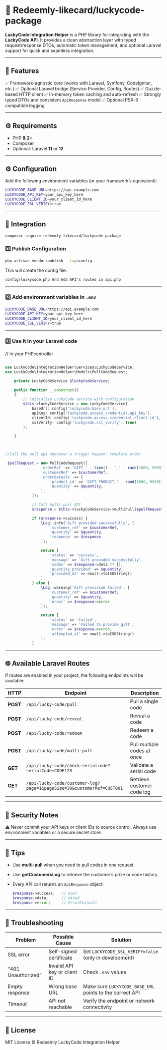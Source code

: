 # 🚀 Redeemly-likecard/luckycode-package

**LuckyCode Integration Helper** is a PHP library for integrating with the **LuckyCode API**.
It provides a clean abstraction layer with typed request/response DTOs, automatic token management,
and optional Laravel support for quick and seamless integration.

---

## 🧩 Features

✅ Framework-agnostic core (works with Laravel, Symfony, CodeIgniter, etc.)
✅ Optional Laravel bridge (Service Provider, Config, Routes)
✅ Guzzle-based HTTP client
✅ In-memory token caching and auto-refresh
✅ Strongly typed DTOs and consistent `ApiResponse` model
✅ Optional PSR-3 compatible logging

---

## ⚙️ Requirements

* PHP **8.2+**
* Composer
* Optional: Laravel **11** or **12**

---



## ⚙️ Configuration

Add the following environment variables (or your framework’s equivalent):

```bash
LUCKYCODE_BASE_URL=https://api.example.com
LUCKYCODE_API_KEY=your_api_key_here
LUCKYCODE_CLIENT_ID=your_client_id_here
LUCKYCODE_SSL_VERIFY=true
```

---


## 🧩  Integration 


```
composer require redeemly-likecard/luckycode-package
```

### 1️⃣ Publish Configuration 


```bash
php artisan vendor:publish --tag=config  
```

This will create the config file:

```
config/luckycode.php And Add API's routes in api.php
```

---

### 2️⃣ Add environment variables in `.env`

```bash
LUCKYCODE_BASE_URL=https://api.example.com
LUCKYCODE_API_KEY=your_api_key_here
LUCKYCODE_CLIENT_ID=your_client_id_here
LUCKYCODE_SSL_VERIFY=true
```

---

### 3️⃣ Use it in your Laravel code

// in your PHPcontroller 
```php

use LuckyCode\IntegrationHelper\Services\LuckyCodeService;
use LuckyCode\IntegrationHelper\Models\PullCodeRequest;

    private LuckyCodeService $luckyCodeService;

    public function __construct()
    {
        // Initialize LuckyCode service with configuration
        $this->luckyCodeService = new LuckyCodeService(
            baseUrl: config('luckycode.base_url'),
            apiKey: config('luckycode.access_credential.api_key'),
            clientId: config('luckycode.access_credential.client_id'),
            sslVerify: config('luckycode.ssl_verify', true)
        );
        
    }



//Call the pull api whenever a trigger happen: complete order

 $pullRequest = new PullCodeRequest([
                'orderRef' => 'GIFT_' . time() . '_' . rand(1000, 9999),
                'customerRef' => $customerRef,
                'orderDetails' => [
                    'product_id' => 'GIFT_PRODUCT_' . rand(1000, 9999),
                    'quantity' => $quantity,
                ],
            ]);

            // Call multi-pull API
            $response = $this->luckyCodeService->multiPull($pullRequest);

            if ($response->success) {
                \Log::info('Gift provided successfully', [
                    'customer_ref' => $customerRef,
                    'quantity' => $quantity,
                    'response' => $response
                ]);

                return [
                    'status' => 'success',
                    'message' => 'Gift provided successfully',
                    'codes' => $response->data ?? [],
                    'quantity_provided' => $quantity,
                    'provided_at' => now()->toISOString()
                ];
            } else {
                \Log::warning('Gift provision failed', [
                    'customer_ref' => $customerRef,
                    'quantity' => $quantity,
                    'error' => $response->error
                ]);

                return [
                    'status' => 'failed',
                    'message' => 'Failed to provide gift',
                    'error' => $response->error,
                    'attempted_at' => now()->toISOString()
                ];
            }

```

---

## 🌐 Available Laravel Routes

If routes are enabled in your project, the following endpoints will be available:

| HTTP     | Endpoint                                                              | Description                 |
| -------- | --------------------------------------------------------------------- | --------------------------- |
| **POST** | `/api/lucky-code/pull`                                                | Pull a single code          |
| **POST** | `/api/lucky-code/reveal`                                              | Reveal a code               |
| **POST** | `/api/lucky-code/redeem`                                              | Redeem a code               |
| **POST** | `/api/lucky-code/multi-pull`                                          | Pull multiple codes at once |
| **GET**  | `/api/lucky-code/check-serialcode?serialCode=CODE123`                 | Validate a serial code      |
| **GET**  | `/api/lucky-code/customer-log?page=1&pageSize=30&customerRef=CUST001` | Retrieve customer code log  |

---




## 🔐 Security Notes

⚠️ Never commit your API keys or client IDs to source control.
Always use environment variables or a secure secret store.

 

---

## 🧠 Tips

* Use **multi-pull** when you need to pull codes in one request.
* Use **getCustomersLog** to retrieve the customer’s prize or code history.
* Every API call returns an `ApiResponse` object:

  ```php
  $response->success;   // bool
  $response->data;      // mixed
  $response->error;     // ErrorDto|null
  ```

---

## 🧰 Troubleshooting

| Problem            | Possible Cause               | Solution                                                 |
| ------------------ | ---------------------------- | -------------------------------------------------------- |
| SSL error          | Self-signed certificate      | Set `LUCKYCODE_SSL_VERIFY=false` (only in development)   |
| “401 Unauthorized” | Invalid API key or client ID | Check `.env` values                                      |
| Empty response     | Wrong base URL               | Make sure `LUCKYCODE_BASE_URL` points to the correct API |
| Timeout            | API not reachable            | Verify the endpoint or network connectivity              |

---

## 🧩 License

MIT License © Redeemly LuckyCode Integration Helper


